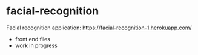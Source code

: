 # facial-recognition

Facial recognition application: https://facial-recognition-1.herokuapp.com/

- front end files
- work in progress
